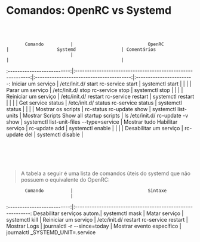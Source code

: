 # Comandos: OpenRC vs Systemd

<br> </br>

           Comando          |                            OpenRC                           |                  Systemd                 | Comentários
                            |                                                             |                                          |
:--------------------------:|:-----------------------------------------------------------:|:----------------------------------------:|:------------------------:
 Iniciar um serviço         | /etc/init.d/<service> start  rc-service <service> start     | systemctl start <service>                |
                            |                                                             |                                          |
 Parar um serviço           | /etc/init.d/<service> stop  rc-service <service> stop       | systemctl stop <service>                 |
                            |                                                             |                                          |
 Reiniciar um serviço       | /etc/init.d/<service> restart  rc-service <service> restart | systemctl restart <service>              |
                            |                                                             |                                          |
 Get service status         | /etc/init.d/<service> status  rc-service <service> status   | systemctl status <service>               |
                            |                                                             |                                          |
 Mostrar os scripts         | rc-status  rc-update show                                   | systemctl list-units                     | Mostrar Scripts
 Show all startup scripts   | ls /etc/init.d/  rc-update -v show                          | systemctl list-unit-files --type=service  | Mostrar tudo
 Habilitar serviço          | rc-update add <service> <runlevel>                          | systemctl enable <service>               |
                            |                                                             |                                          |
 Desabilitar um serviço     | rc-update del <service> <runlevel>                          | systemctl disable <service>              |

<br> </br>

#

> A tabela a seguir é uma lista de comandos úteis do systemd que não possuem o equivalente do OpenRC:


           Comando          |                            Sintaxe
                            |
:--------------------------:|:-----------------------------------------------------------:
 Desabilitar serviços autom.| systemctl mask <service>
                            |
 Matar    serviço           | systemctl kill <service>
                            |
 Reiniciar um serviço       | /etc/init.d/<service> restart  rc-service <service> restart
                            |
 Mostrar Logs               | journalctl -r --since=today
                            |
 Mostrar evento específico   | journalctl _SYSTEMD_UNIT=<service>.service
